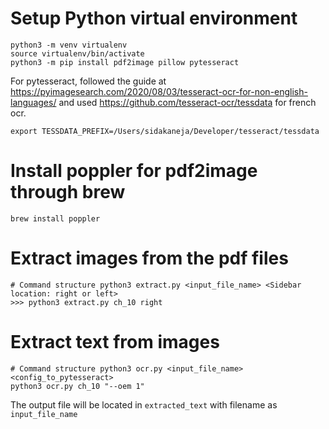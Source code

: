 # Setup Python virtual environment
```
python3 -m venv virtualenv
source virtualenv/bin/activate
python3 -m pip install pdf2image pillow pytesseract
```
For pytesseract, followed the guide at https://pyimagesearch.com/2020/08/03/tesseract-ocr-for-non-english-languages/ and used https://github.com/tesseract-ocr/tessdata for french ocr.
```
export TESSDATA_PREFIX=/Users/sidakaneja/Developer/tesseract/tessdata
```

# Install poppler for pdf2image through brew
```
brew install poppler
```

# Extract images from the pdf files
```
# Command structure python3 extract.py <input_file_name> <Sidebar location: right or left>
>>> python3 extract.py ch_10 right                                                                                                                  
```
# Extract text from images
```
# Command structure python3 ocr.py <input_file_name> <config_to_pytesseract>
python3 ocr.py ch_10 "--oem 1"
```

The output file will be located in `extracted_text` with filename as `input_file_name`
